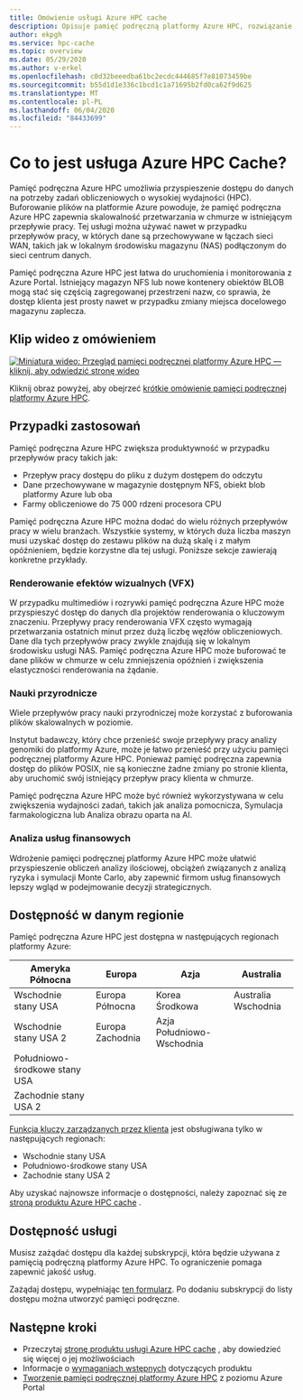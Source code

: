 ```yaml
---
title: Omówienie usługi Azure HPC cache
description: Opisuje pamięć podręczną platformy Azure HPC, rozwiązanie dostępu do pliku do obliczeń o wysokiej wydajności
author: ekpgh
ms.service: hpc-cache
ms.topic: overview
ms.date: 05/29/2020
ms.author: v-erkel
ms.openlocfilehash: c0d32beeedba61bc2ecdc444685f7e81073459be
ms.sourcegitcommit: b55d1d1e336c1bcd1c1a71695b2fd0ca62f9d625
ms.translationtype: MT
ms.contentlocale: pl-PL
ms.lasthandoff: 06/04/2020
ms.locfileid: "84433699"
---
```

# <a name="what-is-azure-hpc-cache"></a>Co to jest usługa Azure HPC Cache?

Pamięć podręczna Azure HPC umożliwia przyspieszenie dostępu do danych na potrzeby zadań obliczeniowych o wysokiej wydajności (HPC). Buforowanie plików na platformie Azure powoduje, że pamięć podręczna Azure HPC zapewnia skalowalność przetwarzania w chmurze w istniejącym przepływie pracy. Tej usługi można używać nawet w przypadku przepływów pracy, w których dane są przechowywane w łączach sieci WAN, takich jak w lokalnym środowisku magazynu (NAS) podłączonym do sieci centrum danych.

Pamięć podręczna Azure HPC jest łatwa do uruchomienia i monitorowania z Azure Portal. Istniejący magazyn NFS lub nowe kontenery obiektów BLOB mogą stać się częścią zagregowanej przestrzeni nazw, co sprawia, że dostęp klienta jest prosty nawet w przypadku zmiany miejsca docelowego magazynu zaplecza.

## <a name="overview-video"></a>Klip wideo z omówieniem

[![Miniatura wideo: Przegląd pamięci podręcznej platformy Azure HPC — kliknij, aby odwiedzić stronę wideo](media/video-1-overview.png)](https://azure.microsoft.com/resources/videos/hpc-cache-overview/)

Kliknij obraz powyżej, aby obejrzeć [krótkie omówienie pamięci podręcznej platformy Azure HPC](https://azure.microsoft.com/resources/videos/hpc-cache-overview/).

## <a name="use-cases"></a>Przypadki zastosowań

Pamięć podręczna Azure HPC zwiększa produktywność w przypadku przepływów pracy takich jak:

* Przepływ pracy dostępu do pliku z dużym dostępem do odczytu
* Dane przechowywane w magazynie dostępnym NFS, obiekt blob platformy Azure lub oba
* Farmy obliczeniowe do 75 000 rdzeni procesora CPU

Pamięć podręczna Azure HPC można dodać do wielu różnych przepływów pracy w wielu branżach. Wszystkie systemy, w których duża liczba maszyn musi uzyskać dostęp do zestawu plików na dużą skalę i z małym opóźnieniem, będzie korzystne dla tej usługi. Poniższe sekcje zawierają konkretne przykłady.

### <a name="visual-effects-vfx-rendering"></a>Renderowanie efektów wizualnych (VFX)

W przypadku multimediów i rozrywki pamięć podręczna Azure HPC może przyspieszyć dostęp do danych dla projektów renderowania o kluczowym znaczeniu. Przepływy pracy renderowania VFX często wymagają przetwarzania ostatnich minut przez dużą liczbę węzłów obliczeniowych. Dane dla tych przepływów pracy zwykle znajdują się w lokalnym środowisku usługi NAS. Pamięć podręczna Azure HPC może buforować te dane plików w chmurze w celu zmniejszenia opóźnień i zwiększenia elastyczności renderowania na żądanie.

### <a name="life-sciences"></a>Nauki przyrodnicze

Wiele przepływów pracy nauki przyrodniczej może korzystać z buforowania plików skalowalnych w poziomie.

Instytut badawczy, który chce przenieść swoje przepływy pracy analizy genomiki do platformy Azure, może je łatwo przenieść przy użyciu pamięci podręcznej platformy Azure HPC. Ponieważ pamięć podręczna zapewnia dostęp do plików POSIX, nie są konieczne żadne zmiany po stronie klienta, aby uruchomić swój istniejący przepływ pracy klienta w chmurze.

Pamięć podręczna Azure HPC może być również wykorzystywana w celu zwiększenia wydajności zadań, takich jak analiza pomocnicza, Symulacja farmakologiczna lub Analiza obrazu oparta na AI.

### <a name="financial-services-analytics"></a>Analiza usług finansowych

Wdrożenie pamięci podręcznej platformy Azure HPC może ułatwić przyspieszenie obliczeń analizy ilościowej, obciążeń związanych z analizą ryzyka i symulacji Monte Carlo, aby zapewnić firmom usług finansowych lepszy wgląd w podejmowanie decyzji strategicznych.

## <a name="region-availability"></a>Dostępność w danym regionie

Pamięć podręczna Azure HPC jest dostępna w następujących regionach platformy Azure:

| Ameryka Północna      | Europa         | Azja            | Australia      |
|--------------------|----------------|-----------------|----------------|
| Wschodnie stany USA            | Europa Północna   | Korea Środkowa   | Australia Wschodnia |
| Wschodnie stany USA 2          | Europa Zachodnia    | Azja Południowo-Wschodnia  |               |
| Południowo-środkowe stany USA | | | |
| Zachodnie stany USA 2        | | | |

[Funkcja kluczy zarządzanych przez klienta](customer-keys.md) jest obsługiwana tylko w następujących regionach:

* Wschodnie stany USA
* Południowo-środkowe stany USA
* Zachodnie stany USA 2

Aby uzyskać najnowsze informacje o dostępności, należy zapoznać się ze [stroną produktu Azure HPC cache](https://azure.microsoft.com/services/hpc-cache) .

## <a name="service-availability"></a>Dostępność usługi

Musisz zażądać dostępu dla każdej subskrypcji, która będzie używana z pamięcią podręczną platformy Azure HPC. To ograniczenie pomaga zapewnić jakość usług.

Zażądaj dostępu, wypełniając [ten formularz](https://aka.ms/onboard-hpc-cache). Po dodaniu subskrypcji do listy dostępu można utworzyć pamięci podręczne.

## <a name="next-steps"></a>Następne kroki

* Przeczytaj [stronę produktu usługi Azure HPC cache](https://azure.microsoft.com/services/hpc-cache) , aby dowiedzieć się więcej o jej możliwościach
* Informacje o [wymaganiach wstępnych](hpc-cache-prereqs.md) dotyczących produktu
* [Tworzenie pamięci podręcznej platformy Azure HPC](hpc-cache-create.md) z poziomu Azure Portal
